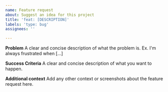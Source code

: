 ```yaml
---
name: Feature request
about: Suggest an idea for this project
title: 'feat: [DESCRIPTION]'
labels: 'type: bug'
assignees: ''

---
```


**Problem**
A clear and concise description of what the problem is. Ex. I'm always frustrated when [...]

**Success Criteria**
A clear and concise description of what you want to happen.

**Additional context**
Add any other context or screenshots about the feature request here.
